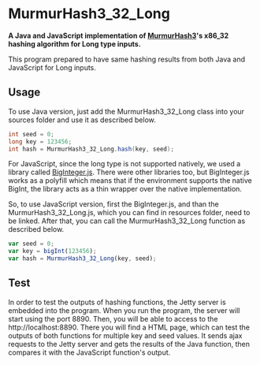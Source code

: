 # MurmurHash3_32_Long
**A Java and JavaScript implementation of [MurmurHash3](https://github.com/aappleby/smhasher)'s x86_32 hashing algorithm for Long type inputs.**

This program prepared to have same hashing results from both Java and JavaScript for Long inputs.

## Usage
To use Java version, just add the MurmurHash3_32_Long class into your sources folder and use it as described below.

```java
int seed = 0;
long key = 123456;
int hash = MurmurHash3_32_Long.hash(key, seed);
```

For JavaScript, since the long type is not supported natively, we used a library called [BigInteger.js](https://github.com/peterolson/BigInteger.js). 
There were other libraries too, but BigInteger.js works as a polyfill which means that if the environment supports the native BigInt, 
the library acts as a thin wrapper over the native implementation.

So, to use JavaScript version, first the BigInteger.js, and than the MurmurHash3_32_Long.js, which you can find in resources folder, need to be linked. After that, you can call the MurmurHash3_32_Long function as described below.

```JavaScript
var seed = 0;
var key = bigInt(123456);
var hash = MurmurHash3_32_Long(key, seed);
```

## Test

In order to test the outputs of hashing functions, the Jetty server is embedded into the program.
When you run the program, the server will start using the port 8890. Then, you will be able to access to the http://localhost:8890.
There you will find a HTML page, which can test the outputs of both functions for multiple key and seed values. It sends ajax requests to the Jetty server
and gets the results of the Java function, then compares it with the JavaScript function's output.